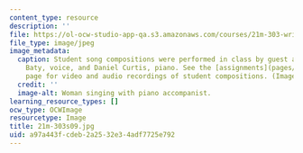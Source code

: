 ```yaml
---
content_type: resource
description: ''
file: https://ol-ocw-studio-app-qa.s3.amazonaws.com/courses/21m-303-writing-in-tonal-forms-i-spring-2009/a97a443fcdeb2a2532e34adf7725e792_21m-303s09.jpg
file_type: image/jpeg
image_metadata:
  caption: Student song compositions were performed in class by guest artists Janna
    Baty, voice, and Daniel Curtis, piano. See the [assignments](pages/assignments)
    page for video and audio recordings of student compositions. (Image by MIT OpenCourseWare.)
  credit: ''
  image-alt: Woman singing with piano accompanist.
learning_resource_types: []
ocw_type: OCWImage
resourcetype: Image
title: 21m-303s09.jpg
uid: a97a443f-cdeb-2a25-32e3-4adf7725e792
---
```

